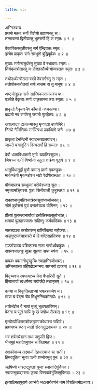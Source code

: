 ```yaml
---
title: ०२०

---
```

अग्निरुवाच  
प्रथमो महतः सर्गो विज्ञेयो ब्रह्माणस्तु सः।  
तन्मात्राणां द्वितीयस्तु भूतसर्गो हि स स्मृतः ॥ १ ॥  
  
वैकारिकस्तृतीयस्तु सर्ग ऐन्द्रियकः स्मृतः।  
इत्येष प्राकृतः सर्गः सम्भूतो बुद्धिपूर्वकः ॥ २ ॥  
  
मुख्यः सर्गस्चतुर्थस्तु मुख्या वै स्थावराः स्मृताः।  
तिर्यक्‌स्त्रोतास्तु यः प्रोक्तस्तैर्य्यग्योन्यस्ततः स्मृतः ॥ ३ ॥  
  
तथोद्‌र्ध्वस्त्रोतसां षष्ठो देवसर्गस्तु स स्मृतः।  
ततोर्वाकस्त्रोतसां सर्गः सप्तमः स तु मानुषः ॥ ४ ॥  
  
अष्टमोनुग्रहः सर्गः सात्त्विकस्तामसश्च यः।  
पञ्चैते वैकृताः सर्गाः प्राकृतास्च त्रयः स्मृताः ॥ ५ ॥  
  
प्राकृतो वैकृतश्चैव कौमारो नवमस्तथा।  
ब्रह्मतो नव सर्गास्तु जगतो मूलहेतवः ॥ ६ ॥  
  
ख्यात्याद्या दक्षकन्यास्तु भृग्वाद्या उपयेमिरे।  
नित्यो नैमित्तिकः सर्गस्त्रिधा प्रकथितो जनैः ॥ ७ ॥  
  
प्राकृता दैनन्दिनी स्यादन्तरप्रलयादन्।  
जायते यत्रानुदिनं नित्यसर्गो हि सम्मतः ॥ ८ ॥  
  
देवौ धाताविधातारौ भृगोः ख्यातिरसूयत।  
श्रियञ्च पत्नी विष्णोर्या स्तुता शक्रेण वृद्धये ॥ ९ ॥  
  
धातुर्विधातुर्द्वौ पुत्रौ क्रमात् प्राणो मृकण्डुकः।  
मार्कण्डेयो मृकण्डोश्च जज्ञे वेदशिरास्ततः ॥ १० ॥  
  
पौर्णमास्श्च सम्भूत्यां मरीचेरभवत् सुतः।  
स्मृत्यामङ्गिरसः पुत्राः सिनीवाली कुहूस्तथा ॥ ११ ॥  
  
राकाश्चानुमतिश्चात्रेरनसूयाप्यजीजनत्।  
सोमं दुर्वाससं पुत्रं दत्तात्रेयञ्च योगिनम् ॥ १२ ॥  
  
प्रीत्यां पुलस्त्यभार्यायां दत्तोलिस्तत्सुतोभवत्।  
क्षमायां पुलहाज्जाताः सहिष्णुः कर्मपादिकाः ॥ १३ ॥  
  
सन्नत्याञ्च क्रतोरासन् बालिखिल्या महौजसः।  
अङ्गुष्ठपर्वमात्रास्ते ये हि षष्टिसहस्त्रिणः ॥ १४ ॥  
  
उर्ज्जायाञ्च वशिष्ठाश्च राजा गात्रोर्ध्वबाहुकः ।  
सवनश्चालघुः सुक्रः सुतपाः सप्त चर्षयः ॥ १५ ॥  
  
पावकः पवमानोभूच्छुचिः स्वाहाग्निजोभवत्।  
अग्निस्वात्ता वर्हिषदोऽनग्नयः साग्नयो ह्यजात् ॥ १६ ॥  
  
पितृभ्यश्च स्वधायाञ्च मेना वैधारिणी सुते ।  
हिंसाभार्या त्वधर्मस्य तयोर्जज्ञे तथानृतम् ॥ १७ ॥  
  
कन्या च निकृतिस्ताभ्यां भयन्नरकमेव च।  
माया च वेदना चैव मिथुनन्त्विदमेतयोः ॥ १८ ॥  
  
तयोर्जज्ञेथ वै मायां मृत्युं भूतापहारिणम्।  
वेदना च सुतं चापि दुः खं जज्ञेथ रौरवात् ॥ १९ ॥  
  
मृत्योर्व्याधिजराशोकतृष्णाक्रोधाश्च जज्ञिरे।  
ब्रह्मणश्च रुदन् जातो रोदनाद्रुद्रनामकः ॥ २० ॥  
  
भवं शर्वमथेशानं तथा पशुपतिं द्विज।  
भीममुग्रं महादेवमुवाच स पितामहः ॥ २१ ॥  
  
दक्षकोपाच्च तद्भार्या देहन्तत्याज सा सती।  
हिमवद्दुहिता भूत्वा पत्नी शम्भोरभूत् पुनः ॥ २२ ॥  
  
ऋषिभ्यो नारदाद्युक्ताः पूजाः स्नानादिपूर्विकाः।  
स्वायम्भुवाद्यास्ताः कृत्वा विष्णवादेर्भुक्तिमुक्तिदाः ॥ २३ ॥  
  
इत्यादिमहापुराणे आग्नेये जदत्सर्गवर्णनं नाम विंशतितमोऽध्यायः।